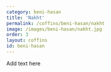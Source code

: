 ```yaml
---
category: beni-hasan
title: 'Nakht'
permalink: /coffins/beni-hasan/nakht
image: /images/beni-hasan/nakht.jpg
order: 3
layout: coffins
id: beni-hasan
---
```


Add text here
